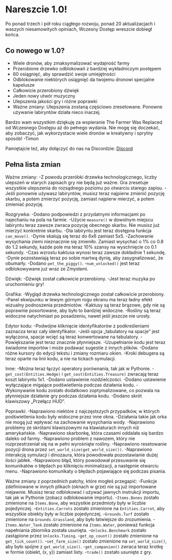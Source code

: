 # Nareszcie 1.0!
Po ponad trzech i pół roku ciągłego rozwoju, ponad 20 aktualizacjach i waszych niesamowitych opiniach, Wczesny Dostęp wreszcie dobiegł końca.

## Co nowego w 1.0?
- Wiele dronów, aby zmaksymalizować wydajność farmy
- Przerobione drzewko odblokowań z bardziej wykładniczym postępem
- 60 osiągnięć, aby sprawdzić swoje umiejętności
- Odblokowanie niektórych osiągnięć da twojemu dronowi specjalne kapelusze
- Całkowicie przerobiony dźwięk
- Jeden nowy utwór muzyczny
- Ulepszenia jakości gry i różne poprawki
- Ważne zmiany: Ulepszenia zostaną częściowo zresetowane. Ponowne używanie labiryntów działa nieco inaczej.

Bardzo wam wszystkim dziękuję za wspieranie The Farmer Was Replaced od Wczesnego Dostępu aż do pełnego wydania. 
Nie mogę się doczekać, aby zobaczyć, jak wykorzystacie wiele dronów w kreatywny i sprytny sposób!
-Timon

Pamiętajcie też, aby dołączyć do nas na Discordzie: 
[Discord](https://discord.com/invite/kj33cJkeJn)

## Pełna lista zmian
Ważne zmiany:
-Z powodu przeróbki drzewka technologicznego, liczby ulepszeń w starych zapisach gry nie będą już ważne. Gra zresetuje wszystkie ulepszenia do rozsądnego poziomu po otwarciu starego zapisu.
-Jeśli ponownie używasz labiryntów, musisz teraz najpierw zmienić pozycję skarbu, a potem zmierzyć pozycję, zamiast najpierw mierzyć, a potem zmieniać pozycję.

Rozgrywka:
-Dodano podpowiedzi z przydatnymi informacjami po najechaniu na pola na farmie.
-Użycie `measure()` w dowolnym miejscu labiryntu teraz zawsze zwraca pozycję obecnego skarbu. Nie musisz już mierzyć konkretnie skarbu.
-Dla labiryntu jest teraz dostępna funkcja `can_move()`.
-Dynie skalują się teraz do 6x6 zamiast 5x5.
-Zachowanie wysychania ziemi nieznacznie się zmieniło. Zamiast wysychać o 1% co 0.8 do 1.2 sekundy, każde pole ma teraz 10% szansy na wyschnięcie co 0.1 sekundy.
-Czas wzrostu kaktusa wynosi teraz zawsze dokładnie 1 sekundę.
-Dynie pozostawiają teraz po sobie martwą dynię, aby zasygnalizować, że obumarły.
-Dodano `pet_the_piggy()`.
-`num_unlocked()` jest teraz odblokowywane już wraz ze Zmysłami.

Dźwięk:
-Dźwięk został całkowicie przerobiony.
-Jest teraz muzyka po uruchomieniu gry!

Grafika:
-Wygląd drzewka technologicznego został całkowicie przerobiony.
-Panel ekwipunku w lewym górnym rogu ekranu ma teraz ładny efekt wizualny podnoszenia przedmiotów.
-Kaktusy są teraz brązowe, gdy nie są poprawnie posortowane, aby było to bardziej widoczne.
-Rośliny są teraz widoczne natychmiast po posadzeniu, nawet jeśli jeszcze nie urosły.

Edytor kodu:
-Podwójne kliknięcie identyfikatorów z podkreśleniami zaznacza teraz cały identyfikator.
-Jeśli opcja „tabulatory na spacje” jest wyłączona, spacje wcięć są teraz konwertowane na tabulatory.
-Powiększanie jest teraz znacznie płynniejsze.
-Uzupełnianie kodu jest teraz świadome importów i może podawać sugestie z innych plików.
-Dodano różne kursory do edycji tekstu i zmiany rozmiaru okien.
-Kroki debugera są teraz oparte na linii kodu, a nie na tickach symulacji.

Inne:
-Można teraz łączyć operatory porównania, tak jak w Pythonie.
-`get_cost(Entities.Hedge)` i `get_cost(Entities.Treasure)` zwracają teraz koszt labiryntu 1x1.
-Dodano ustawienie rozdzielczości.
-Dodano ustawienie wyłączające migające podświetlenia podczas działania kodu.
-Wykonywanie kodu zostało dodatkowo zoptymalizowane, co pozwala na płynniejsze działanie gry podczas działania kodu.
-Dodano skrót klawiszowy „Przełącz HUD”.

Poprawki:
-Naprawiono niektóre z najczęstszych przypadków, w których podświetlenia kodu były widoczne przez inne okna.
-Działania takie jak orka nie mogą już wpływać na zachowanie wysychania wody.
-Naprawiono problemy ze skrótami klawiszowymi na klawiaturach innych niż amerykańskie.
-Naprawiono skarbonkę, która czasami oddalała się bardzo daleko od farmy.
-Naprawiono problem z nawozem, który nie rozprzestrzeniał się na w pełni wyrośnięte rośliny.
-Naprawiono resetowanie pozycji drona przez `set_world_size(get_world_size())`.
-Naprawiono interakcję symulacji i dinozaura, która powodowała pozostawianie dużej ilości jabłek.
-Naprawiono błąd, który powodował przesuwanie się komunikatów o błędach po kliknięciu minimalizacji, a następnie otwarciu menu.
-Naprawiono komunikaty o błędach pojawiające się podczas pisania.

Ważne zmiany z poprzednich patchy, które mogłeś przegapić:
-Funkcje zdefiniowane w innych plikach (oknach w grze) nie są już importowane niejawnie. Musisz teraz odblokować i używać jawnych instrukcji importu, tak jak w Pythonie (zobacz odblokowanie importu).
-`Items.Bones` zostało zmienione na `Items.Bone`, aby wszystkie przedmioty były w liczbie pojedynczej.
-`Entities.Carrots` zostało zmienione na `Entities.Carrot`, aby wszystkie obiekty były w liczbie pojedynczej.
-`Grounds.Turf` zostało zmienione na `Grounds.Grassland`, aby było łatwiejsze do zrozumienia.
-`Items.Water_Tank` zostało zmienione na `Items.Water`, ponieważ funkcja napełniania zbiornika została usunięta.
-`Unlocks.Benchmark` zostało zastąpione przez `Unlocks.Timing`.
-`get_op_count()` zostało zmienione na `get_tick_count()`.
-`set_farm_size()` zostało zmienione na `set_world_size()`, aby było spójne z `get_world_size()`.
-`get_companion()` zwraca teraz krotkę w formie (obiekt, (x, y)) zamiast listy.
-`trade()` zostało usunięte z gry.